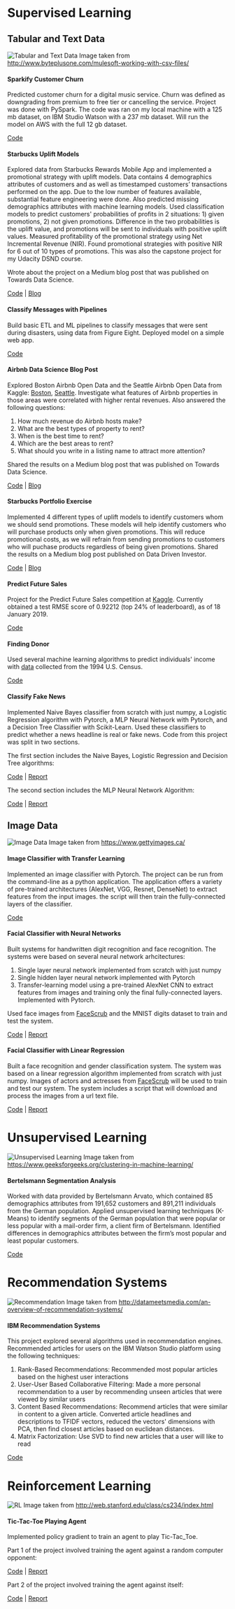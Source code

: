 # Supervised Learning

## Tabular and Text Data

![Tabular and Text Data](Untitled-design-e1486992925191.png)
Image taken from http://www.byteplusone.com/mulesoft-working-with-csv-files/

#### Sparkify Customer Churn
Predicted customer churn for a digital music service. Churn was defined as downgrading from premium to free tier or cancelling the service. Project was done with PySpark. The code was ran on my local machine with a 125 mb dataset, on IBM Studio Watson with a 237 mb dataset. Will run the model on AWS with the full 12 gb dataset. 

[Code](https://github.com/joshxinjie/sparkify_customer_churn)

#### Starbucks Uplift Models
Explored data from Starbucks Rewards Mobile App and implemented a promotional strategy with uplift models. Data contains 4 demographics attributes of customers and as well as timestamped customers’ transactions performed on the app. Due to the low number of features available, substantial feature engineering were done. Also predicted missing demographics attributes with machine learning models. Used classification models to predict customers' probabilities of profits in 2 situations: 1) given promotions, 2) not given promotions. Difference in the two probabilities is the uplift value, and promotions will be sent to individuals with positive uplift values.
Measured profitability of the promotional strategy using Net Incremental Revenue (NIR). Found promotional strategies with positive NIR for 6 out of 10 types of promotions. This was also the capstone project for my Udacity DSND course. 

Wrote about the project on a Medium blog post that was published on Towards Data Science. 

[Code](https://github.com/joshxinjie/Data_Scientist_Nanodegree/tree/master/capstone) | [Blog](https://towardsdatascience.com/implementing-a-profitable-promotional-strategy-for-starbucks-with-machine-learning-part-1-2f25ec9ae00c)

#### Classify Messages with Pipelines
Build basic ETL and ML pipelines to classify messages that were sent during disasters, using data from Figure Eight. Deployed model on a simple web app. 

[Code](https://github.com/joshxinjie/Data_Scientist_Nanodegree/tree/master/disaster_response_pipeline)

#### Airbnb Data Science Blog Post
Explored Boston Airbnb Open Data and the Seattle Airbnb Open Data from Kaggle: [Boston](https://www.kaggle.com/airbnb/boston), [Seattle](https://www.kaggle.com/airbnb/seattle). Investigate what features of Airbnb properties in those areas were correlated with higher rental revenues. Also answered the following questions:

1. How much revenue do Airbnb hosts make?
2. What are the best types of property to rent?
3. When is the best time to rent?
4. Which are the best areas to rent?
5. What should you write in a listing name to attract more attention?

Shared the results on a Medium blog post that was published on Towards Data Science. 

[Code](https://github.com/joshxinjie/Data_Scientist_Nanodegree/tree/master/data_science_blog) | [Blog](https://towardsdatascience.com/uncovering-the-secrets-to-higher-airbnb-revenues-6dbf178942afg)

#### Starbucks Portfolio Exercise
Implemented 4 different types of uplift models to identify customers whom we should send promotions. These models will help identify customers who will purchase products only when given promotions. This will reduce promotional costs, as we will refrain from sending promotions to customers who will puchase products regardless of being given promotions. Shared the results on a Medium blog post published on Data Driven Investor. 

[Code](https://github.com/joshxinjie/Data_Scientist_Nanodegree/tree/master/starbucks_portfolio_exercise) | [Blog](https://medium.com/datadriveninvestor/simple-machine-learning-techniques-to-improve-your-marketing-strategy-demystifying-uplift-models-dc4fb3f927a2)

#### Predict Future Sales
Project for the Predict Future Sales competition at [Kaggle](https://www.kaggle.com/c/competitive-data-science-predict-future-sales). Currently obtained a test RMSE score of 0.92212 (top 24% of leaderboard), as of 18 January 2019. 

[Code](https://github.com/joshxinjie/predict_future_sales)

#### Finding Donor
Used several machine learning algorithms to predict individuals' income with [data](https://archive.ics.uci.edu/ml/datasets/Census+Income) collected from the 1994 U.S. Census. 

[Code](https://github.com/joshxinjie/Data_Scientist_Nanodegree/tree/master/finding_donors)

#### Classify Fake News
Implemented Naive Bayes classifier from scratch with just numpy, a Logistic Regression algorithm with Pytorch, a MLP Neural Network with Pytorch, and a Decision Tree Classifier with Scikit-Learn. Used these classifiers to predict whether a news headline is real or fake news. Code from this project was split in two sections. 

The first section includes the Naive Bayes, Logistic Regression and Decision Tree algorithms: 

[Code](https://github.com/joshxinjie/CSC411_Winter_2018/tree/master/Project_3) | [Report](https://github.com/joshxinjie/CSC411_Winter_2018/blob/master/Project_3/fake.pdf)

The second section includes the MLP Neural Network Algorithm: 

[Code](https://github.com/joshxinjie/CSC411_Winter_2018/tree/master/Project_3_Bonus) | [Report](https://github.com/joshxinjie/CSC411_Winter_2018/blob/master/Project_3_Bonus/fakebonus.pdf)

## Image Data

![Image Data](CMS_Creative_164657191_Kingfisher.jpg)
Image taken from https://www.gettyimages.ca/

#### Image Classifier with Transfer Learning
Implemented an image classifier with Pytorch. The project can be run from the command-line as a python application. The application offers a variety of pre-trained architectures (AlexNet, VGG, Resnet, DenseNet) to extract features from the input images. the script will then train the fully-connected layers of the classifier. 

[Code](https://github.com/joshxinjie/Data_Scientist_Nanodegree/tree/master/image_classifier)

#### Facial Classifier with Neural Networks
Built systems for handwritten digit recognition and face recognition. The systems were based on several neural network arhcitectures:

1) Single layer neural network implemented from scratch with just numpy
2) Single hidden layer neural network implemented with Pytorch
3) Transfer-learning model using a pre-trained AlexNet CNN to extract features from images and training only the final fully-connected layers. Implemented with Pytorch.

Used face images from [FaceScrub](http://vintage.winklerbros.net/facescrub.html) and the MNIST digits dataset to train and test the system. 

[Code](https://github.com/joshxinjie/CSC411_Winter_2018/tree/master/Project_2) | [Report](https://github.com/joshxinjie/CSC411_Winter_2018/blob/master/Project_2/deepnn.pdf)

#### Facial Classifier with Linear Regression
Built a face recognition and gender classification system. The system was based on a linear regression algorithm implemented from scratch with just numpy. Images of actors and actresses from [FaceScrub](http://vintage.winklerbros.net/facescrub.html) will be used to train and test our system. The system includes a script that will download and process the images from a url text file. 

[Code](https://github.com/joshxinjie/CSC411_Winter_2018/tree/master/Project_1) | [Report](https://github.com/joshxinjie/CSC411_Winter_2018/blob/master/Project_1/faces.pdf)

# Unsupervised Learning

![Unsupervised Learning](k-means-copy.jpg)
Image taken from https://www.geeksforgeeks.org/clustering-in-machine-learning/

#### Bertelsmann Segmentation Analysis
Worked with data provided by Bertelsmann Arvato, which contained 85 demographics attributes from 191,652 customers and 891,211 individuals from the German population.	Applied unsupervised learning techniques (K-Means) to identify segments of the German population that were popular or less popular with a mail-order firm, a client firm of Bertelsmann.	Identified differences in demographics attributes between the firm’s most popular and least popular customers. 

[Code](https://github.com/joshxinjie/Data_Scientist_Nanodegree/tree/master/identify_customer_segment)

# Recommendation Systems

![Recommendation]( 
2ebah6c-1.png )
Image taken from http://datameetsmedia.com/an-overview-of-recommendation-systems/

#### IBM Recommendation Systems
This project explored several algorithms used in recommendation engines. Recommended articles for users on the IBM Watson Studio platform using the following techniques:

1. Rank-Based Recommendations: Recommended most popular articles based on the highest user interactions
2. User-User Based Collaborative Filtering: Made a more personal recommendation to a user by recommending unseen articles that were viewed by similar users
3. Content Based Recommendations: Recommend articles that were similar in content to a given article. Converted article headlines and descriptions to TFIDF vectors, reduced the vectors' dimensions with PCA, then find closest articles based on euclidean distances.
4. Matrix Factorization: Use SVD to find new articles that a user will like to read

[Code](https://github.com/joshxinjie/Data_Scientist_Nanodegree/tree/master/ibm_recommendations)

# Reinforcement Learning

![RL](RL.png)
Image taken from http://web.stanford.edu/class/cs234/index.html

#### Tic-Tac-Toe Playing Agent
Implemented policy gradient to train an agent to play Tic-Tac_Toe. 

Part 1 of the project involved training the agent against a random computer opponent: 

[Code](https://github.com/joshxinjie/CSC411_Winter_2018/tree/master/Project_4) | [Report](https://github.com/joshxinjie/CSC411_Winter_2018/blob/master/Project_4/tictactoe.pdf) 

Part 2 of the project involved training the agent against itself: 

[Code](https://github.com/joshxinjie/CSC411_Winter_2018/tree/master/Project_4_Bonus) | [Report](https://github.com/joshxinjie/CSC411_Winter_2018/blob/master/Project_4_Bonus/tictactoe_bonus.pdf)
